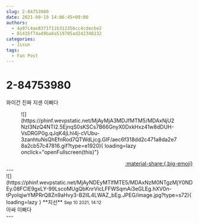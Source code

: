 ```yaml
---
slug: 2-84753980
date: 2021-09-10 14:06:45+09:00
authors:
  - 4a97c4ae8371f11b312356cc4cdecbe2
  - 01435f74a49ba8a519705ad242348232
categories:
  - Jisun
tags:
  - Fan Post
---
```


# 2-84753980

<div class="post-container" markdown="1">
<div class="content-container md-sidebar__scrollwrap" markdown="1">

와이건 진짜 지센 이삐다
<figure markdown="1">
![](https://phinf.wevpstatic.net/MjAyMjA3MDJfMTM5/MDAxNjU2NzI3NzQ4NTI2.5EjnqS0sKSCs7B66GnyX0DxkHxz41w8dDUH-VsDRGP0g.qJqK4jLhl4j-cVUbu-3zanhtuNsQhEfnRod7QTWdLjcg.GIF/aec6f318dd2c471a8da2e78a2cb57c47816.gif?type=e1920){ loading=lazy onclick="openFullscreen(this)"}
</figure>


</div>
</div>

<div style="text-align: right;" markdown="1">
<a href="https://weverse.io/fromis9/fanpost/2-84753980" style="text-align: right;">:material-share:{.big-emoji}</a>
</div>
---

<div class="comments-container md-sidebar__scrollwrap" markdown="1">
<div class="comment" markdown="1">
<div class='id-container' markdown="1">
![](https://phinf.wevpstatic.net/MjAyNDEyMTlfMTE5/MDAxNzM0NTgzMjY0NDEy.08FClE9gxLY-99LscoMUgQbKnrVicLFFWSqmAi3eGLEg.hXV0n-tPyoIqjwYMPRrQ8Zn9aHvy3-B2llL4LWAZ_bEg.JPEG/image.jpg?type=s72){ loading=lazy }
**<span class="artist">지선</span>** <small>Sep 10 2021, 14:12</small><br>
</div>
<div class='comment-body' markdown="1">
아싸 이삐다
</div>
</div>
</div>
---
